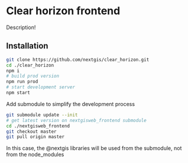 # Clear horizon frontend

Description!

## Installation

```bash
git clone https://github.com/nextgis/clear_horizon.git
cd ./clear_horizon
npm i
# build prod version
npm run prod
# start development server
npm start
```

Add submodule to simplify the development process

```bash
git submodule update --init
# get latest version on nextgisweb_frontend submodule
cd ./nextgisweb_frontend
git checkout master
git pull origin master
```

In this case, the @nextgis libraries will be used from the submodule, not from the node_modules
